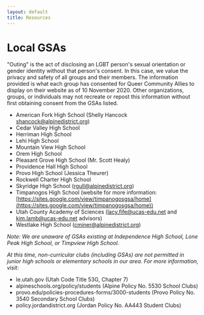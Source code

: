 ```yaml
---
layout: default
title: Resources
---
```


# Local GSAs 
"Outing" is the act of disclosing an LGBT person's sexual orientation or gender identity without that person's consent. In this case, we value the privacy and safety of all groups and their members. The information provided is what each group has consented for Queer Community Allies to display on their website as of 10 November 2020. Other organizations, groups, or individuals may not recreate or repost this information without first obtaining consent from the GSAs listed. 

- American Fork High School (Shelly Hancock shancock@alpinedistrict.org) 
- Cedar Valley High School 
- Herriman High School
- Lehi High School
- Mountain View High School
- Orem High School
- Pleasant Grove High School (Mr. Scott Healy) 
- Providence Hall High School 
- Provo High School (Jessica Theurer) 
- Rockwell Charter High School 
- Skyridge High School (rgull@alpinedistrict.org) 
- Timpanogos High School (website for more information: [https://sites.google.com/view/timpanogosgsa/home](https://sites.google.com/view/timpanogosgsa/home))
- Utah County Academy of Sciences (lacy.fife@ucas-edu.net and kim.lamb@ucas-edu.net advisors)
- Westlake High School (cminer@alpinedistrict.org)

*Note: We are unaware of GSAs existing at Independence High School, Lone Peak High School, or Timpview High School.* 

*At this time, non-curricular clubs (including GSAs) are not permitted in junior high schools or elementary schools in our area. For more information, visit:* 
- le.utah.gov (Utah Code Title 53G, Chapter 7)
- alpineschools.org/policy/students (Alpine Policy No. 5530 School Clubs)
- provo.edu/policies-procedures-forms/3000-students (Provo Policy No. 3540 Secondary School Clubs)
- policy.jordandistrict.org (Jordan Policy No. AA443 Student Clubs)
